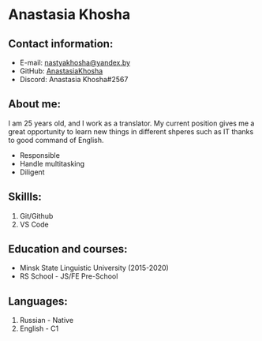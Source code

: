 # Anastasia Khosha
## Contact information:
* E-mail: nastyakhosha@yandex.by
* GitHub: [AnastasiaKhosha](https://github.com/AnastasiaKhosha)
* Discord: Anastasia Khosha#2567
## About me:
I am 25 years old, and I work as a translator. My current position gives me a great opportunity to learn new things in different shperes such as IT thanks to good command of English.
  + Responsible
  + Handle multitasking
  + Diligent
  ## Skillls:
  1. Git/Github
  2. VS Code
## Education and courses:
+ Minsk State Linguistic University (2015-2020)
+ RS School - JS/FE Pre-School
## Languages:
1. Russian - Native
2. English - C1
